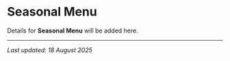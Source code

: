 # Seasonal Menu

Details for **Seasonal Menu** will be added here.

---

*Last updated: 18 August 2025*